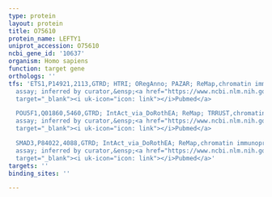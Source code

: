 ```yaml
---
type: protein
layout: protein
title: O75610
protein_name: LEFTY1
uniprot_accession: O75610
ncbi_gene_id: '10637'
organism: Homo sapiens
function: target gene
orthologs: ''
tfs: 'ETS1,P14921,2113,GTRD; HTRI; ORegAnno; PAZAR; ReMap,chromatin immunoprecipitation
  assay; inferred by curator,&ensp;<a href="https://www.ncbi.nlm.nih.gov/pubmed/?term=29126285%5Buid%5D+OR+26578589%5Buid%5D+OR+20019798%5Buid%5D+OR+27924024%5Buid%5D+OR+18971253%5Buid%5D+OR+22900683%5Buid%5D"
  target="_blank"><i uk-icon="icon: link"></i>Pubmed</a>

  POU5F1,Q01860,5460,GTRD; IntAct_via_DoRothEA; ReMap; TRRUST,chromatin immunoprecipitation
  assay; inferred by curator,&ensp;<a href="https://www.ncbi.nlm.nih.gov/pubmed/?term=29126285%5Buid%5D+OR+24234451%5Buid%5D+OR+17068183%5Buid%5D+OR+22036565%5Buid%5D+OR+27924024%5Buid%5D+OR+29087512%5Buid%5D"
  target="_blank"><i uk-icon="icon: link"></i>Pubmed</a>

  SMAD3,P84022,4088,GTRD; IntAct_via_DoRothEA; ReMap,chromatin immunoprecipitation
  assay; inferred by curator,&ensp;<a href="https://www.ncbi.nlm.nih.gov/pubmed/?term=22036565%5Buid%5D+OR+29126285%5Buid%5D+OR+27924024%5Buid%5D+OR+24234451%5Buid%5D"
  target="_blank"><i uk-icon="icon: link"></i>Pubmed</a>'
targets: ''
binding_sites: ''

---
```

